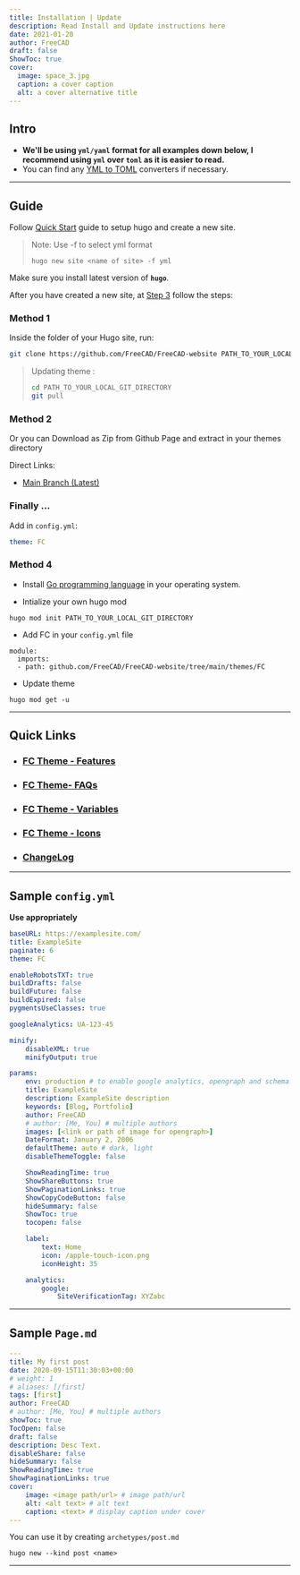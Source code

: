 ```yaml
---
title: Installation | Update
description: Read Install and Update instructions here
date: 2021-01-20
author: FreeCAD
draft: false
ShowToc: true
cover:
  image: space_3.jpg
  caption: a cover caption
  alt: a cover alternative title
---
```


## Intro

-   **We'll be using `yml/yaml` format for all examples down below, I recommend using `yml` over `toml` as it is easier to read.**
-   You can find any [YML to TOML](https://www.google.com/search?q=yml+to+toml) converters if necessary.

---

## Guide

Follow [Quick Start](https://gohugo.io/getting-started/quick-start/) guide to setup hugo and create a new site.

> Note: Use -f to select yml format
>
> `hugo new site <name of site> -f yml`

Make sure you install latest version of **`hugo`**.

After you have created a new site, at [Step 3](https://gohugo.io/getting-started/quick-start/#step-3-add-a-theme) follow the steps:

### Method 1

Inside the folder of your Hugo site, run:

```bash
git clone https://github.com/FreeCAD/FreeCAD-website PATH_TO_YOUR_LOCAL_GIT_DIRECTORY --depth=1
```

> Updating theme :
>
> ```bash
> cd PATH_TO_YOUR_LOCAL_GIT_DIRECTORY
> git pull
> ```

### Method 2

Or you can Download as Zip from Github Page and extract in your themes directory

Direct Links:

-   [Main Branch (Latest)](https://github.com/FreeCAD/FreeCAD-website/archive/master.zip)

### Finally ...

Add in `config.yml`:

```yml
theme: FC
```
### Method 4

 - Install [Go programming language](https://go.dev/doc/install) in your operating system.

 - Intialize your own hugo mod

```
hugo mod init PATH_TO_YOUR_LOCAL_GIT_DIRECTORY
```

 - Add FC in your `config.yml` file

```
module:
  imports:
  - path: github.com/FreeCAD/FreeCAD-website/tree/main/themes/FC
```
 - Update theme

```
hugo mod get -u
```

---

## Quick Links

-   ### [FC Theme - Features](../features)

-   ### [FC Theme- FAQs](../faq)

-   ### [FC Theme - Variables](../variables)

-   ### [FC Theme - Icons](../icons)

-   ### [ChangeLog](https://github.com/FreeCAD/FreeCAD-website/releases)

---

## Sample `config.yml`

**Use appropriately**

```yml
baseURL: https://examplesite.com/
title: ExampleSite
paginate: 6
theme: FC

enableRobotsTXT: true
buildDrafts: false
buildFuture: false
buildExpired: false
pygmentsUseClasses: true

googleAnalytics: UA-123-45

minify:
    disableXML: true
    minifyOutput: true

params:
    env: production # to enable google analytics, opengraph and schema.
    title: ExampleSite
    description: ExampleSite description
    keywords: [Blog, Portfolio]
    author: FreeCAD
    # author: [Me, You] # multiple authors
    images: [<link or path of image for opengraph>]
    DateFormat: January 2, 2006
    defaultTheme: auto # dark, light
    disableThemeToggle: false

    ShowReadingTime: true
    ShowShareButtons: true
    ShowPaginationLinks: true
    ShowCopyCodeButton: false
    hideSummary: false
    ShowToc: true
    tocopen: false

    label:
        text: Home
        icon: /apple-touch-icon.png
        iconHeight: 35

    analytics:
        google:
            SiteVerificationTag: XYZabc
```

---

## Sample `Page.md`

```yml
---
title: My first post
date: 2020-09-15T11:30:03+00:00
# weight: 1
# aliases: [/first]
tags: [first]
author: FreeCAD
# author: [Me, You] # multiple authors
showToc: true
TocOpen: false
draft: false
description: Desc Text.
disableShare: false
hideSummary: false
ShowReadingTime: true
ShowPaginationLinks: true
cover:
    image: <image path/url> # image path/url
    alt: <alt text> # alt text
    caption: <text> # display caption under cover
---
```

You can use it by creating `archetypes/post.md`

```shell
hugo new --kind post <name>
```

---
